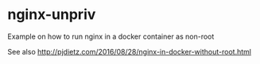 # nginx-unpriv
Example on how to run nginx in a docker container as non-root

See also http://pjdietz.com/2016/08/28/nginx-in-docker-without-root.html
